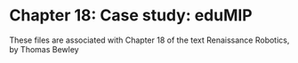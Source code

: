 # Chapter 18: Case study: eduMIP
These files are associated with Chapter 18 of the text Renaissance Robotics, by Thomas Bewley
